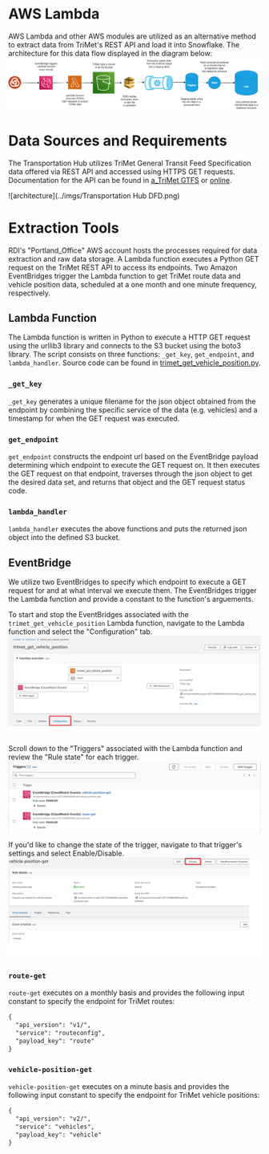 # AWS Lambda
AWS Lambda and other AWS modules are utilized as an alternative method to extract data from TriMet's REST API and load it into Snowflake.
The architecture for this data flow displayed in the diagram below:
![img](../imgs/Transportation%20Hub%20DFD.png)

# Data Sources and Requirements
The Transportation Hub utilizes TriMet General Transit Feed Specification data offered via REST API and accessed using HTTPS GET requests. Documentation for the API can be found in [a_TriMet GTFS](<a_TriMet GTFS.md>) or [online](https://developer.trimet.org/ws_docs/).

![architecture](../imgs/Transportation Hub DFD.png)

# Extraction Tools
RDI's "Portland_Office" AWS account hosts the processes required for data extraction and raw data storage. A Lambda function executes a Python GET request on the TriMet REST API to access its endpoints. Two Amazon EventBridges trigger the Lambda function to get TriMet route data and vehicle position data, scheduled at a one month and one minute frequency, respectively.

## Lambda Function
The Lambda function is written in Python to execute a HTTP GET request using the urllib3 library and connects to the S3 bucket using the boto3 library. The script consists on three functions: `_get_key`, `get_endpoint`, and `lambda_handler`. Source code can be found in [trimet_get_vehicle_position.py](<../AWS Lambda/trimet_get_vehicle_position.py>).

### `_get_key`
`_get_key` generates a unique filename for the json object obtained from the endpoint by combining the specific service of the data (e.g. vehicles) and a timestamp for when the GET request was executed. 

### `get_endpoint`
`get_endpoint` constructs the endpoint url based on the EventBridge payload determining which endpoint to execute the GET request on. It then executes the GET request on that endpoint, traverses through the json object to get the desired data set, and returns that object and the GET request status code.

### `lambda_handler`
`lambda_handler` executes the above functions and puts the returned json object into the defined S3 bucket.

## EventBridge
We utilize two EventBridges to specify which endpoint to execute a GET request for and at what interval we execute them. The EventBridges trigger the Lambda function and provide a constant to the function's arguements.

To start and stop the EventBridges associated with the `trimet_get_vehicle_position` Lambda function, navigate to the Lambda function and select the "Configuration" tab.
![Lambda EventBridge Configuration, step 1](../imgs/lambda_eventbridge_step1.png)

Scroll down to the "Triggers" associated with the Lambda function and review the "Rule state" for each trigger.
![Lambda EventBridge Configuration, step 2](../imgs/lambda_eventbridge_step2.png)


If you'd like to change the state of the trigger, navigate to that trigger's settings and select Enable/Disable.
![Lambda EventBridge Configuration, step 3](../imgs/lambda_eventbridge_step3.png)

### `route-get`
`route-get` executes on a monthly basis and provides the following input constant to specify the endpoint for TriMet routes:
```
{
  "api_version": "v1/",
  "service": "routeconfig",
  "payload_key": "route"
}
```

### `vehicle-position-get`
`vehicle-position-get` executes on a minute basis and provides the following input constant to specify the endpoint for TriMet vehicle positions:
```
{
  "api_version": "v2/",
  "service": "vehicles",
  "payload_key": "vehicle"
}
```